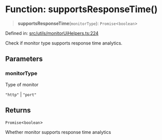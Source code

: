 # Function: supportsResponseTime()

> **supportsResponseTime**(`monitorType`): `Promise`\<`boolean`\>

Defined in: [src/utils/monitorUiHelpers.ts:224](https://github.com/Nick2bad4u/Uptime-Watcher/blob/2a45eeb1723f8f7089001af2c92aa07d82dfe7e4/src/utils/monitorUiHelpers.ts#L224)

Check if monitor type supports response time analytics.

## Parameters

### monitorType

Type of monitor

`"http"` | `"port"`

## Returns

`Promise`\<`boolean`\>

Whether monitor supports response time analytics
